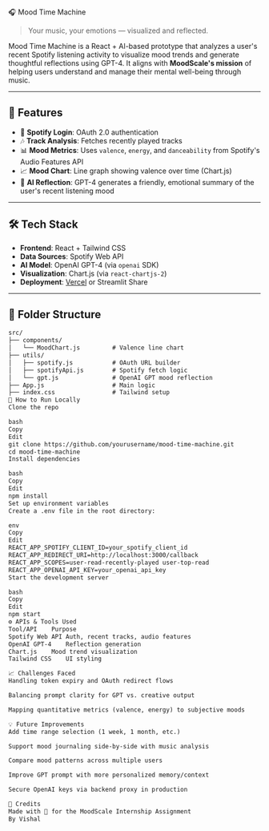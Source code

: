  🎧 Mood Time Machine

> Your music, your emotions — visualized and reflected.

Mood Time Machine is a React + AI-based prototype that analyzes a user's recent Spotify listening activity to visualize mood trends and generate thoughtful reflections using GPT-4. It aligns with **MoodScale's mission** of helping users understand and manage their mental well-being through music.

---

## 📌 Features

- 🔐 **Spotify Login**: OAuth 2.0 authentication
- 🎶 **Track Analysis**: Fetches recently played tracks
- 📊 **Mood Metrics**: Uses `valence`, `energy`, and `danceability` from Spotify's Audio Features API
- 📈 **Mood Chart**: Line graph showing valence over time (Chart.js)
- 🤖 **AI Reflection**: GPT-4 generates a friendly, emotional summary of the user's recent listening mood

---

## 🛠️ Tech Stack

- **Frontend**: React + Tailwind CSS
- **Data Sources**: Spotify Web API
- **AI Model**: OpenAI GPT-4 (via `openai` SDK)
- **Visualization**: Chart.js (via `react-chartjs-2`)
- **Deployment**: [Vercel](https://vercel.com/) or Streamlit Share

---

## 📂 Folder Structure

```txt
src/
├── components/
│   └── MoodChart.js         # Valence line chart
├── utils/
│   ├── spotify.js           # OAuth URL builder
│   ├── spotifyApi.js        # Spotify fetch logic
│   └── gpt.js               # OpenAI GPT mood reflection
├── App.js                   # Main logic
├── index.css                # Tailwind setup
🚀 How to Run Locally
Clone the repo

bash
Copy
Edit
git clone https://github.com/yourusername/mood-time-machine.git
cd mood-time-machine
Install dependencies

bash
Copy
Edit
npm install
Set up environment variables
Create a .env file in the root directory:

env
Copy
Edit
REACT_APP_SPOTIFY_CLIENT_ID=your_spotify_client_id
REACT_APP_REDIRECT_URI=http://localhost:3000/callback
REACT_APP_SCOPES=user-read-recently-played user-top-read
REACT_APP_OPENAI_API_KEY=your_openai_api_key
Start the development server

bash
Copy
Edit
npm start
⚙️ APIs & Tools Used
Tool/API	Purpose
Spotify Web API	Auth, recent tracks, audio features
OpenAI GPT-4	Reflection generation
Chart.js	Mood trend visualization
Tailwind CSS	UI styling

📈 Challenges Faced
Handling token expiry and OAuth redirect flows

Balancing prompt clarity for GPT vs. creative output

Mapping quantitative metrics (valence, energy) to subjective moods

💡 Future Improvements
Add time range selection (1 week, 1 month, etc.)

Support mood journaling side-by-side with music analysis

Compare mood patterns across multiple users

Improve GPT prompt with more personalized memory/context

Secure OpenAI keys via backend proxy in production

🤝 Credits
Made with 💙 for the MoodScale Internship Assignment
By Vishal

